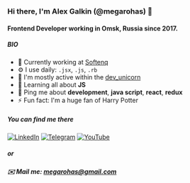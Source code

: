 ### Hi there, I'm Alex Galkin (@megarohas) 👋

#### Frontend Developer working in Omsk, Russia since 2017.

##### BIO

- 🏢 Currently working at [Softenq](https://softenq.com/)
- ⚙️ I use daily: `.jsx`, `.js`, `.rb`
- 🦄 I'm mostly active within the [dev_unicorn](https://www.youtube.com/channel/UC8kX3DL35WeanGnWr-ckSWw)
- 🌱 Learning all about **JS**
- 💬 Ping me about **development**, **java script**, **react**, **redux**
- ⚡️ Fun fact: I'm a huge fan of Harry Potter

##### You can find me there

[![LinkedIn](https://img.shields.io/badge/-LinkedIn-282c34?style=for-the-badge&logo=LinkedIn)](https://www.linkedin.com/in/alex-galkin-80632817b/)
[![Telegram](https://img.shields.io/badge/-Telegram-282c34?style=for-the-badge&logo=Telegram)](https://t.me/megarohas)
[![YouTube](https://img.shields.io/badge/-YouTube-282c34?style=for-the-badge&logo=YouTube)](https://www.youtube.com/channel/UC8kX3DL35WeanGnWr-ckSWw)

##### or
#####  ✉️  Mail me: megarohas@gmail.com


